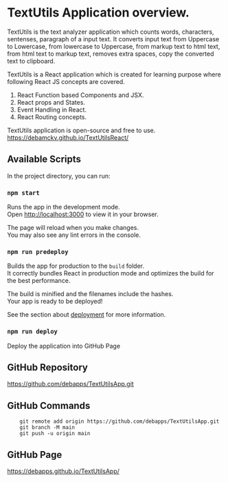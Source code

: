 # TextUtils Application overview.

TextUtils is the text analyzer application which counts words, characters, sentenses, paragraph of a input text. It converts input text from Uppercase to Lowercase, from lowercase to Uppercase, from markup text to html text, from html text to markup text, removes extra spaces, copy the converted text to clipboard.

TextUtils is a React application which is created for learning purpose where following React JS concepts are covered.

1. React Function based Components and JSX.
2. React props and States.
3. Event Handling in React.
4. React Routing concepts.

TextUtils application is open-source and free to use.
https://debamckv.github.io/TextUtilsReact/

## Available Scripts

In the project directory, you can run:

### `npm start`

Runs the app in the development mode.\
Open [http://localhost:3000](http://localhost:3000) to view it in your browser.

The page will reload when you make changes.\
You may also see any lint errors in the console.

### `npm run predeploy`

Builds the app for production to the `build` folder.\
It correctly bundles React in production mode and optimizes the build for the best performance.

The build is minified and the filenames include the hashes.\
Your app is ready to be deployed!

See the section about [deployment](https://facebook.github.io/create-react-app/docs/deployment) for more information.

### `npm run deploy`

Deploy the application into GitHub Page

## GitHub Repository

https://github.com/debapps/TextUtilsApp.git

## GitHub Commands

``` 
    git remote add origin https://github.com/debapps/TextUtilsApp.git
    git branch -M main
    git push -u origin main
```

## GitHub Page

https://debapps.github.io/TextUtilsApp/


